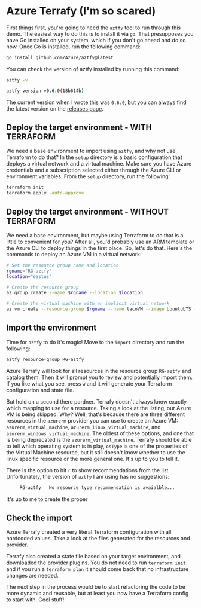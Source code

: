 # Azure Terrafy (I'm so scared)

First things first, you're going to need the `aztfy` tool to run through this demo. The easiest way to do this is to install it via `go`. That presupposes you have Go installed on your system, which if you don't go ahead and do so now. Once Go is installed, run the following command:

```bash
go install github.com/Azure/aztfy@latest
```

You can check the version of aztfy installed by running this command:

```bash
aztfy -v
```

```bash
aztfy version v0.6.0(18b614b)
```

The current version when I wrote this was `0.6.0`, but you can always find the latest version on the [releases page](https://github.com/Azure/aztfy/releases).

## Deploy the target environment - WITH TERRAFORM

We need a base environment to import using `aztfy`, and why not use Terraform to do that? In the `setup` directory is a basic configuration that deploys a virtual network and a virtual machine. Make sure you have Azure credentials and a subscription selected either through the Azure CLI or environment variables. From the `setup` directory, run the following:

```bash
terraform init
terraform apply -auto-approve
```

## Deploy the target environment - WITHOUT TERRAFORM

We need a base environment, but maybe using Terraform to do that is a little to convenient for you? After all, you'd probably use an ARM template or the Azure CLI to deploy things in the first place. So, let's do that. Here's the commands to deploy an Azure VM in a virtual network:

```bash
# Set the resource group name and location
rgname="RG-aztfy"
location="eastus"

# Create the resource group
az group create --name $rgname --location $location

# Create the virtual machine with an implicit virtual network
az vm create --resource-group $rgname --name tacoVM --image UbuntuLTS --admin-username tacoadmin --generate-ssh-keys
```

## Import the environment

Time for `aztfy` to do it's magic! Move to the `import` directory and run the following:

```bash
aztfy resource-group RG-aztfy
```

Azure Terrafy will look for all resources in the resource group `RG-aztfy` and catalog them. Then it will prompt you to review and potentially import them. If you like what you see, press `w` and it will generate your Terraform configuration and state file.

But hold on a second there pardner. Terrafy doesn't always know exactly which mapping to use for a resource. Taking a look at the listing, our Azure VM is being skipped. Why? Well, that's because there are three different resources in the `azurerm` provider you can use to create an Azure VM: `azurerm_virtual_machine`, `azurerm_linux_virtual_machine`, and `azurerm_windows_virtual_machine`. The oldest of these options, and one that is being deprecated is the `azurerm_virtual_machine`. Terrafy should be able to tell which operating system is in play, `osType` is one of the properties of the Virtual Machine resource, but it still doesn't know whether to use the linux specific resource or the more general one. It's up to you to tell it.

There is the option to hit `r` to show recommendations from the list. Unfortunately, the version of `aztfy` I am using has no suggestions:

```bash
     RG-aztfy   No resource type recommendation is avaialble...
```

It's up to me to create the proper 

## Check the import

Azure Terrafy created a very literal Terraform configuration with all hardcoded values. Take a look at the files generated for the resources and provider.

Terrafy also created a state file based on your target environment, and downloaded the provider plugins. You do not need to run `terraform init` and if you run a `terraform plan` it should come back that no infrastructure changes are needed.

The next step in the process would be to start refactoring the code to be more dynamic and reusable, but at least you now have a Terraform config to start with. Cool stuff!
